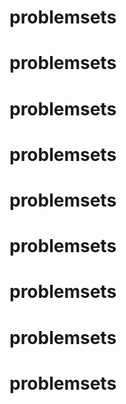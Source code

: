 # problemsets
# problemsets
# problemsets
# problemsets
# problemsets
# problemsets
# problemsets
# problemsets
# problemsets

